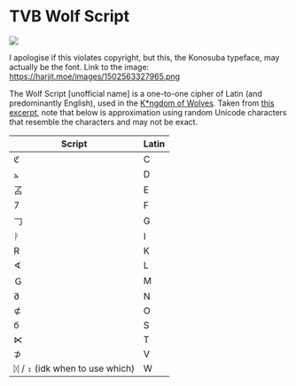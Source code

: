 # TVB Wolf Script

![ ](https://harjit.moe/images/1502563327965.png)

I apologise if this violates copyright, but this, the Konosuba typeface, may actually be the font. Link to the image: <https://harjit.moe/images/1502563327965.png>

The Wolf Script [unofficial name] is a one-to-one cipher of Latin (and predominantly English), used in the [K\*ngdom of Wolves](/wiki/tvb_fictional_countries.md). Taken from [this excerpt](https://youtu.be/LGxMK6PX0as), note that below is approximation using random Unicode characters that resemble the characters and may not be exact.

| Script | Latin |
| --- | --- |
| ℭ | C     |
| ⦛ | D     |
| 叾 | E     |
| 7 | F     |
| 𠃌 | G     |
| ᚹ | I     |
| R | K     |
| ∢ | L     |
| Ｇ | M     |
| ∂ | N     |
| ⊄ | O     |
| б | S     |
| ⋉ | T     |
| ⊅ | V     |
| ᛞ / ⧖ (idk when to use which) | W     |
